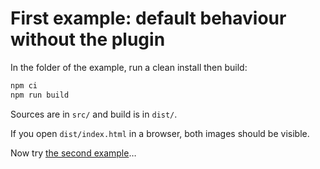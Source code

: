 # First example: default behaviour without the plugin

In the folder of the example, run a clean install then build:

```bash
npm ci
npm run build
```

Sources are in `src/` and build is in `dist/`.

If you open `dist/index.html` in a browser, both images should be visible.

Now try [the second example](../02-with-plugin-default/)…
